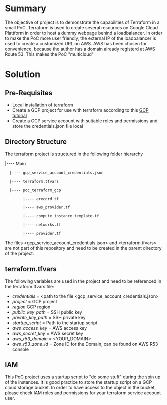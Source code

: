 # Summary

The objective of project is to demonstrate the capabilities of Terraform in a small PoC. Terraform is used
to create several resources on Google Cloud Plattform in order to host a dummy webpage behind a loadbalancer.
In order to make the PoC more user friendly, the external IP of the loadbalancer is used to create a customized
URL on AWS. AWS has been chosen for convenience, because the author has a domain already registerd at AWS Route 53. This makes the PoC "multicloud"



# Solution

## Pre-Requisites

* Local installation of [terraform](https://www.terraform.io/intro/index.html)
* Create a GCP project for use with terraform according to this [GCP tutorial](https://cloud.google.com/community/tutorials/managing-gcp-projects-with-terraform)
* Create a GCP service account with suitable roles and permissions and store the credentials.json file local


## Directory Structure

The terraform project is structured in the following folder hierarchy

 |---- Main

      |---- gcp_service_account_credentials.json

      |---- terraform.tfvars

      |---- poc_terraform_gcp

            |---- arecord.tf

            |---- aws_provider.tf

            |---- compute_instance_template.tf

            |---- networks.tf

            |---- provider.tf



The files <gcp_service_account_credentials.json> and <terraform.tfvars> are not part of this repository and
need to be created in the parent directory of the project.

## terraform.tfvars

The following variables are used in the project and need to be referenced in the terraform.tfvars file:


- *credentials* = <path to the file <gcp_service_account_credentials.json>
- *project* = GCP project
- *region* GCP region
- *public_key_path* = SSH public key
- *private_key_path* = SSH private key
- *startup_script* = Path to the startup script
- *aws_access_key* = AWS access key
- *aws_secret_key* = AWS secret key
- *aws_r53_domain* = <YOUR_DOMAIN>
- *aws_r53_zone_id* = Zone ID for the Domain, can be found on AWS R53 console

## IAM

This PoC project uses a startup script to "do some stuff" during the spin up of the instances. It is good practice to store the startup script on a GCP cloud storage bucket. In order to have access to the object in the bucket, please check IAM roles and permissions for your terraform service account user.

